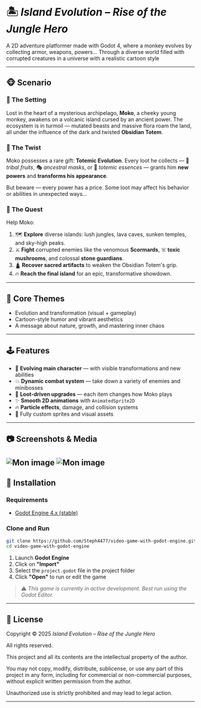 # 🏝️ *Island Evolution – Rise of the Jungle Hero*

A 2D adventure platformer made with Godot 4, where a monkey evolves by collecting armor, weapons, powers... Through a diverse world filled with corrupted creatures in a universe with a realistic cartoon style

---

## 🐵 Scenario

### 🌴 The Setting

Lost in the heart of a mysterious archipelago, **Moko**, a cheeky young monkey, awakens on a volcanic island cursed by an ancient power. The ecosystem is in turmoil — mutated beasts and massive flora roam the land, all under the influence of the dark and twisted **Obsidian Totem**.

### 🧪 The Twist

Moko possesses a rare gift: **Totemic Evolution**.
Every loot he collects — 🍌 *tribal fruits*, 🎭 *ancestral masks*, or 💠 *totemic essences* — grants him **new powers** and **transforms his appearance**.

But beware — every power has a price. Some loot may affect his behavior or abilities in unexpected ways...

### 🧭 The Quest

Help Moko:

1. 🗺️ **Explore** diverse islands: lush jungles, lava caves, sunken temples, and sky-high peaks.
2. ⚔️ **Fight** corrupted enemies like the venomous **Scormards**, ☠️ **toxic mushrooms**, and colossal **stone guardians**.
3. 🛕 **Recover sacred artifacts** to weaken the Obsidian Totem's grip.
4. 🔥 **Reach the final island** for an epic, transformative showdown.

---

## 🌟 Core Themes

* Evolution and transformation (visual + gameplay)
* Cartoon-style humor and vibrant aesthetics
* A message about nature, growth, and mastering inner chaos

---

## 🕹️ Features

* 🐒 **Evolving main character** — with visible transformations and new abilities
* 💥 **Dynamic combat system** — take down a variety of enemies and minibosses
* 🎁 **Loot-driven upgrades** — each item changes how Moko plays
* ✨ **Smooth 2D animations** with `AnimatedSprite2D`
* 🔥 **Particle effects**, damage, and collision systems
* 🎨 Fully custom sprites and visual assets

---

## 📷 Screenshots & Media

![Mon image](https://imgur.com/CvDUPJQ.png)
![Mon image](https://imgur.com/aJu1gpR.png)
---

## 🔧 Installation

### Requirements

* [Godot Engine 4.x (stable)](https://godotengine.org/download)

### Clone and Run

```bash
git clone https://github.com/Steph4477/video-game-with-godot-engine.git
cd video-game-with-godot-engine
```

1. Launch **Godot Engine**
2. Click on **"Import"**
3. Select the `project.godot` file in the project folder
4. Click **"Open"** to run or edit the game

> ⚠️ *This game is currently in active development. Best run using the Godot Editor.*

---

## 📄 License

Copyright © 2025 *Island Evolution – Rise of the Jungle Hero*

All rights reserved.

This project and all its contents are the intellectual property of the author.

You may not copy, modify, distribute, sublicense, or use any part of this project in any form, including for commercial or non-commercial purposes, without explicit written permission from the author.

Unauthorized use is strictly prohibited and may lead to legal action.


---
